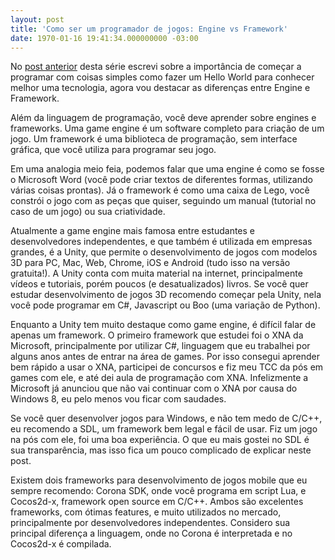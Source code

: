 ```yaml
---
layout: post
title: 'Como ser um programador de jogos: Engine vs Framework'
date: 1970-01-16 19:41:34.000000000 -03:00
---
```


No [post anterior](http://gamedeveloper.com.br/blog/2013/08/21/como-ser-um-programador-de-jogos-hello-world/ "Como ser um programador de jogos") desta série escrevi sobre a importância de começar a programar com coisas simples como fazer um Hello World para conhecer melhor uma tecnologia, agora vou destacar as diferenças entre Engine e Framework.

Além da linguagem de programação, você deve aprender sobre engines e frameworks. Uma game engine é um software completo para criação de um jogo. Um framework é uma biblioteca de programação, sem interface gráfica, que você utiliza para programar seu jogo.

Em uma analogia meio feia, podemos falar que uma engine é como se fosse o Microsoft Word (você pode criar textos de diferentes formas, utilizando várias coisas prontas). Já o framework é como uma caixa de Lego, você constrói o jogo com as peças que quiser, seguindo um manual (tutorial no caso de um jogo) ou sua criatividade.

Atualmente a game engine mais famosa entre estudantes e desenvolvedores independentes, e que também é utilizada em empresas grandes, é a Unity, que permite o desenvolvimento de jogos com modelos 3D para PC, Mac, Web, Chrome, iOS e Android (tudo isso na versão gratuita!). A Unity conta com muita material na internet, principalmente vídeos e tutoriais, porém poucos (e desatualizados) livros. Se você quer estudar desenvolvimento de jogos 3D recomendo começar pela Unity, nela você pode programar em C#, Javascript ou Boo (uma variação de Python).

Enquanto a Unity tem muito destaque como game engine, é difícil falar de apenas um framework. O primeiro framework que estudei foi o XNA da Microsoft, principalmente por utilizar C#, linguagem que eu trabalhei por alguns anos antes de entrar na área de games. Por isso consegui aprender bem rápido a usar o XNA, participei de concursos e fiz meu TCC da pós em games com ele, e até dei aula de programação com XNA. Infelizmente a Microsoft já anunciou que não vai continuar com o XNA por causa do Windows 8, eu pelo menos vou ficar com saudades.

Se você quer desenvolver jogos para Windows, e não tem medo de C/C++, eu recomendo a SDL, um framework bem legal e fácil de usar. Fiz um jogo na pós com ele, foi uma boa experiência. O que eu mais gostei no SDL é sua transparência, mas isso fica um pouco complicado de explicar neste post.

Existem dois frameworks para desenvolvimento de jogos mobile que eu sempre recomendo: Corona SDK, onde você programa em script Lua, e Cocos2d-x, framework open source em C/C++. Ambos são excelentes frameworks, com ótimas features, e muito utilizados no mercado, principalmente por desenvolvedores independentes. Considero sua principal diferença a linguagem, onde no Corona é interpretada e no Cocos2d-x é compilada.


